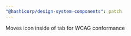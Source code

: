 ```yaml
---
"@hashicorp/design-system-components": patch
---
```


Moves icon inside of tab for WCAG conformance

